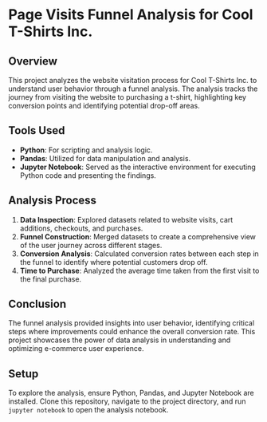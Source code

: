 # Page Visits Funnel Analysis for Cool T-Shirts Inc.

## Overview
This project analyzes the website visitation process for Cool T-Shirts Inc. to understand user behavior through a funnel analysis. The analysis tracks the journey from visiting the website to purchasing a t-shirt, highlighting key conversion points and identifying potential drop-off areas.

## Tools Used
- **Python**: For scripting and analysis logic.
- **Pandas**: Utilized for data manipulation and analysis.
- **Jupyter Notebook**: Served as the interactive environment for executing Python code and presenting the findings.

## Analysis Process
1. **Data Inspection**: Explored datasets related to website visits, cart additions, checkouts, and purchases.
2. **Funnel Construction**: Merged datasets to create a comprehensive view of the user journey across different stages.
3. **Conversion Analysis**: Calculated conversion rates between each step in the funnel to identify where potential customers drop off.
4. **Time to Purchase**: Analyzed the average time taken from the first visit to the final purchase.

## Conclusion
The funnel analysis provided insights into user behavior, identifying critical steps where improvements could enhance the overall conversion rate. This project showcases the power of data analysis in understanding and optimizing e-commerce user experience.

## Setup
To explore the analysis, ensure Python, Pandas, and Jupyter Notebook are installed. Clone this repository, navigate to the project directory, and run `jupyter notebook` to open the analysis notebook.

